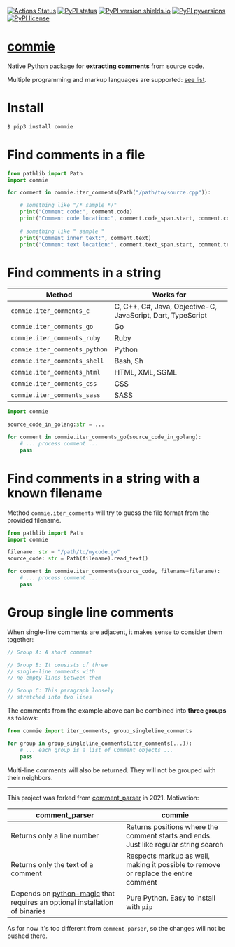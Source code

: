 [![Actions Status](https://github.com/rtmigo/commie.python/workflows/CI/badge.svg?branch=master)](https://github.com/rtmigo/commie.python/actions)
[![PyPI status](https://img.shields.io/pypi/status/commie.svg)](https://pypi.python.org/pypi/commie/)
[![PyPI version shields.io](https://img.shields.io/pypi/v/commie.svg)](https://pypi.python.org/pypi/commie/)
[![PyPI pyversions](https://img.shields.io/pypi/pyversions/commie.svg)](https://pypi.python.org/pypi/commie/)
[![PyPI license](https://img.shields.io/pypi/l/commie.svg)](https://pypi.python.org/pypi/commie/)

# [commie](https://github.com/rtmigo/commie.python/)

Native Python package for **extracting comments** from source code.

Multiple programming and markup languages are
supported: [see list](https://github.com/rtmigo/commie.python#find-comments-in-a-string).

# Install

```sh
$ pip3 install commie
```

# Find comments in a file

``` python
from pathlib import Path
import commie

for comment in commie.iter_comments(Path("/path/to/source.cpp")):

    # something like "/* sample */"
    print("Comment code:", comment.code)
    print("Comment code location:", comment.code_span.start, comment.code_span.end)
    
    # something like " sample " 
    print("Comment inner text:", comment.text)
    print("Comment text location:", comment.text_span.start, comment.text_span.end)
```

# Find comments in a string

| **Method** | **Works for** |
|--------------------|------------|
| `commie.iter_comments_c`| C, C++, C#, Java, Objective-C, JavaScript, Dart, TypeScript |
| `commie.iter_comments_go`|Go|
| `commie.iter_comments_ruby` | Ruby |
| `commie.iter_comments_python` | Python |
| `commie.iter_comments_shell` | Bash, Sh |
| `commie.iter_comments_html` | HTML, XML, SGML |
| `commie.iter_comments_css` | CSS |
| `commie.iter_comments_sass` | SASS |

``` python
import commie

source_code_in_golang:str = ...

for comment in commie.iter_comments_go(source_code_in_golang):
    # ... process comment ...
    pass
```

# Find comments in a string with a known filename

Method `commie.iter_comments` will try to guess the file format from the provided filename.

``` python
from pathlib import Path
import commie

filename: str = "/path/to/mycode.go"
source_code: str = Path(filename).read_text()

for comment in commie.iter_comments(source_code, filename=filename):
    # ... process comment ...
    pass
```

# Group single line comments

When single-line comments are adjacent, it makes sense to consider them together:

```cpp
// Group A: A short comment

// Group B: It consists of three
// single-line comments with 
// no empty lines between them

// Group C: This paragraph loosely 
// stretched into two lines  
```

The comments from the example above can be combined into **three groups** as follows:

``` python
from commie import iter_comments, group_singleline_comments

for group in group_singleline_comments(iter_comments(...)):
    # ... each group is a list of Comment objects ...
    pass
```

Multi-line comments will also be returned. They will not be grouped with their neighbors.

--------------------------------------------------------

This project was forked from [comment_parser](https://github.com/jeanralphaviles/comment_parser) in
2021. Motivation:

| **comment_parser** | **commie** |
|--------------------|------------|
|Returns only a line number|Returns positions where the comment starts and ends. Just like regular string search|
|Returns only the text of a comment|Respects markup as well, making it possible to remove or replace the entire comment|
|Depends on [python-magic](https://pypi.org/project/python-magic) that requires an optional installation of binaries|Pure Python. Easy to install with `pip`|

As for now it's too different from `comment_parser`, so the changes will not be pushed there.

